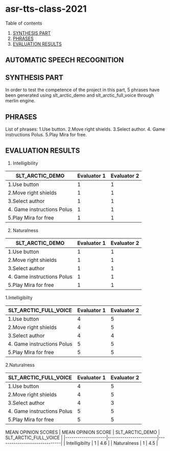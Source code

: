 # asr-tts-class-2021

  Table of contents
1. [SYNTHESIS PART](#introduction)
2. [PHRASES](#paragraph1) 
3. [EVALUATION RESULTS](#paragraph2)

## AUTOMATIC SPEECH RECOGNITION

## SYNTHESIS PART <a name="introduction"></a>
In order to test the competence of the project in this part, 5 phrases have been generated using slt_arctic_demo and slt_arctic_full_voice through merlin engine.


## PHRASES <a name="paragraph1"></a>
List of phrases: 1.Use button. 
                 2.Move right shields. 
                 3.Select author.
                 4. Game instructions Polus. 
                 5.Play Mira for free.

## EVALUATION RESULTS <a name="paragraph2"></a>

  
    

 1. Intelligibility

|     SLT_ARCTIC_DEMO               |     Evaluator 1    |     Evaluator 2    |
|-----------------------------------|--------------------|--------------------|
|     1.Use button                  | 1                  | 1                  |
|     2.Move right shields          | 1                  | 1                  |
|     3.Select author               | 1                  | 1                  |
|     4. Game instructions Polus    | 1                  | 1                  |
|     5.Play Mira   for free        | 1                  | 1                  |

2. Naturalness

|     SLT_ARCTIC_DEMO               |     Evaluator 1    |     Evaluator 2    |
|-----------------------------------|--------------------|--------------------|
|     1.Use button                  | 1                  | 1                  |
|     2.Move right shields          | 1                  | 1                  |
|     3.Select author               | 1                  | 1                  |
|     4. Game instructions Polus    | 1                  | 1                  |
|     5.Play Mira   for free        | 1                  | 1                  |

1.Intelligibilty

|     SLT_ARCTIC_FULL_VOICE         |     Evaluator 1    |     Evaluator 2    |
|-----------------------------------|--------------------|--------------------|
|     1.Use button                  | 4                  | 5                  |
|     2.Move right shields          | 4                  | 5                  |
|     3.Select author               | 4                  | 4                  |
|     4. Game instructions Polus    | 5                  | 5                  |
|     5.Play Mira   for free        | 5                  | 5                  |

2.Naturalness

|     SLT_ARCTIC_FULL_VOICE         |     Evaluator 1    |     Evaluator 2    |
|-----------------------------------|--------------------|--------------------|
|     1.Use button                  | 4                  | 5                  |
|     2.Move right shields          | 4                  | 5                  |
|     3.Select author               | 4                  | 3                  |
|     4. Game instructions Polus    | 5                  | 5                  |
|     5.Play Mira   for free        | 5                  | 5                  |

MEAN OPINION SCORES
| MEAN OPINION SCORE |     SLT_ARCTIC_DEMO    |     SLT_ARCTIC_FULL_VOICE    |
|--------------------|------------------------|------------------------------|
| Intelligibilty     | 1                      | 4.6                          |
| Naturalness        | 1                      | 4.5                          |
